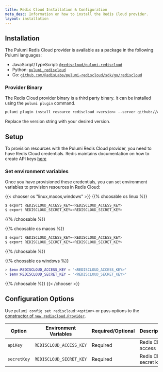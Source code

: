 ```yaml
---
title: Redis Cloud Installation & Configuration
meta_desc: Information on how to install the Redis Cloud provider.
layout: installation
---
```


## Installation

The Pulumi Redis Cloud provider is available as a package in the following Pulumi languages:

- JavaScript/TypeScript: [`@rediscloud/pulumi-rediscloud`](https://www.npmjs.com/package/@rediscloud/pulumi-rediscloud)
- Python: [`pulumi_rediscloud`](https://pypi.org/project/pulumi-rediscloud/)
- Go: [`github.com/RedisLabs/pulumi-rediscloud/sdk/go/rediscloud`](https://pkg.go.dev/github.com/RedisLabs/pulumi-rediscloud/sdk)

### Provider Binary

The Redis Cloud provider binary is a third party binary. It can be installed using the `pulumi plugin` command.

```bash
pulumi plugin install resource rediscloud <version> --server github://api.github.com/RedisLabs
```

Replace the version string with your desired version.

## Setup

To provision resources with the Pulumi Redis Cloud provider, you need to have Redis Cloud credentials. Redis maintains documentation on how to create API keys [here](https://docs.redis.com/latest/rc/security/access-control/access-management/)

### Set environment variables

Once you have provisioned these credentials, you can set environment variables to provision resources in Redis Cloud:

{{< chooser os "linux,macos,windows" >}}
{{% choosable os linux %}}

```bash
$ export REDISCLOUD_ACCESS_KEY=<REDISCLOUD_ACCESS_KEY>
$ export REDISCLOUD_SECRET_KEY=<REDISCLOUD_SECRET_KEY>
```

{{% /choosable %}}

{{% choosable os macos %}}

```bash
$ export REDISCLOUD_ACCESS_KEY=<REDISCLOUD_ACCESS_KEY>
$ export REDISCLOUD_SECRET_KEY=<REDISCLOUD_SECRET_KEY>
```

{{% /choosable %}}

{{% choosable os windows %}}

```powershell
> $env:REDISCLOUD_ACCESS_KEY = "<REDISCLOUD_ACCESS_KEY>"
> $env:REDISCLOUD_SECRET_KEY = "<REDISCLOUD_SECRET_KEY>"
```

{{% /choosable %}}
{{< /chooser >}}

## Configuration Options

Use `pulumi config set rediscloud:<option>` or pass options to the [constructor of `new rediscloud.Provider`](/registry/packages/rediscloud/api-docs/provider).

| Option      | Environment Variables   | Required/Optional | Description            |
| ----------- | ----------------------- | ----------------- | ---------------------- |
| `apiKey`    | `REDISCLOUD_ACCESS_KEY` | Required          | Redis Cloud access     |
| `secretKey` | `REDISCLOUD_SECRET_KEY` | Required          | Redis Cloud secret key |
